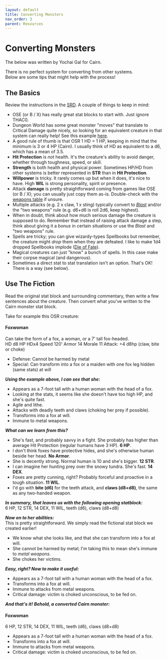 ```yaml
---
layout: default
title: Converting Monsters
nav_order: 3
parent: Resources
---
```


# Converting Monsters

The below was written by Yochai Gal for Cairn.

There is no perfect system for converting from other systems.  
Below are some tips that might help with the process!

## The Basics
Review the instructions in the [SRD](/obelisk/obelisk-srd/#creating-monsters). A couple of things to keep in mind:
- OSE (or B / X) has really great stat blocks to start with. Just ignore THAC0.
- Dungeon World has some great monster "moves" that translate to Critical Damage quite nicely, so looking for an equivalent creature in that system can really help! See this example [here](http://codex.dungeon-world.com/monster/5698559156420608).
- A good rule of thumb is that OSR 1 HD = 1 HP, keeping in mind that the minimum is 3 or 4 HP (Cairn). I usually think of HD as equivalent to a d6, which has a mean of 3.5.
- **Hit Protection** is _not_ health. It's the creature's ability to avoid danger, whether through toughness, speed, or skill.
- **Strength** is both health and physical power. Sometimes HP/HD from other systems is better represented in **STR** than in **Hit Protection**.
- **Willpower** is tricky. It rarely comes up but when it does, it's nice to have. High **WIL** is strong personality, spirit or presence.
- Attack **damage** is pretty straightforward coming from games like OSE (or B / X); you can usually just copy them as-is. Double-check with the [weapons table](/obelisk/obelisk-srd/#weapons) if unsure.
- Multiple attacks (e.g. 2 x claw, 1 x sting) typically convert to [_Blast_](/obelisk/obelisk-srd#Blast) and/or the "two weapons" rule (e.g. d6+d6 is roll 2d6, keep highest).
- When in doubt, think about how much serious damage the creature is supposed to do. Remember that instead of raising attack damage a step, think about giving it a _bonus_ in certain situations or use the _Blast_ and "two weapons" rule.
- Spells are tricky; you can give wizardy-types Spellbooks but remember, the creature might _drop_ them when they are defeated. I like to make 1d4 dropped Spellbooks implode ([Die of Fate](/obelisk/obelisk-srd#die-of-fate)).
- Magical creatures can just "know" a bunch of spells. In this case make their corpse magical (and dangerous).
- Sometimes a direct stat to stat translation isn't an option. That's OK! There is a way (see below).

## Use The Fiction
Read the original stat block and surrounding commentary, then write a few sentences about the creature. Then convert what you've written to the Cairn monster stat block.

Take for example this OSR creature:

#### Foxwoman
Can take the form of a fox, a woman, or a 7' tall fox-headed.  
HD d8 HP HDx4 Speed 120' Armor 14 Morale 11 Attack: +4 d8hp (claw, bite or choke)
- Defense: Cannot be harmed by metal
- Special: Can transform into a fox or a maiden with one fox leg hidden (same stats) at will

_**Using the example above, I can see that she:**_  
- Appears as a 7-foot tall with a human woman with the head of a fox.
- Looking at the stats, it seems like she doesn't have too high HP, and she's quite fast.
- Agile and lithe.
- Attacks with deadly teeth and claws (choking her prey if possible).
- Transforms into a fox at will.
- Immune to metal weapons.

_**What can we learn from this?**_  
- She's fast, and probably savvy in a fight. She probably has higher than average Hit Protection (regular humans have 3 HP). **6 HP**.
- I don't think foxes have protective hides, and she's otherwise human beside her head. **No Armor**.
- She is decently strong. Normal human is 10 and she's bigger. **12 STR**.
- I can imagine her hunting prey over the snowy tundra. She's fast. **14 DEX**.
- Foxes are pretty cunning, right? Probably forceful and proactive in a tough situation. **11 WIL**.
- I'd go with **bite (d6)** for the teeth attack, and **claws (d8+d8)**, the same as any two-handed weapon.

_**In summary, that leaves us with the following opening statblock:**_  
6 HP, 12 STR, 14 DEX, 11 WIL, teeth (d6), claws (d8+d8)

_**Now on to her abilities:**_  
This is pretty straightforward. We simply read the fictional stat block we created earlier!
- We know what she looks like, and that she can transform into a fox at will.
- She cannot be harmed by metal; I'm taking this to mean she's immune to _metal weapons_.
- She chokes her victims.

_**Easy, right? Now to make it useful:**_  
- Appears as a 7-foot tall with a human woman with the head of a fox.
- Transforms into a fox at will.
- Immune to attacks from metal weapons.
- Critical damage: victim is choked unconscious, to be fed on.

_**And that's it!**_
_**Behold, a converted Cairn monster:**_

#### Foxwoman
6 HP, 12 STR, 14 DEX, 11 WIL, teeth (d6), claws (d8+d8)
- Appears as a 7-foot tall with a human woman with the head of a fox.
- Transforms into a fox at will.
- Immune to attacks from metal weapons.
- Critical damage: victim is choked unconscious, to be fed on.
